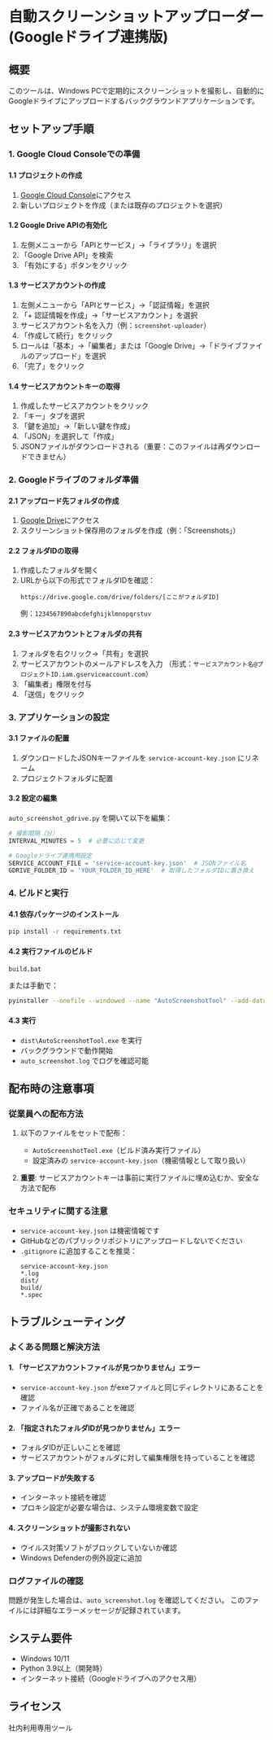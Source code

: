 # 自動スクリーンショットアップローダー (Googleドライブ連携版)

## 概要
このツールは、Windows PCで定期的にスクリーンショットを撮影し、自動的にGoogleドライブにアップロードするバックグラウンドアプリケーションです。

## セットアップ手順

### 1. Google Cloud Consoleでの準備

#### 1.1 プロジェクトの作成
1. [Google Cloud Console](https://console.cloud.google.com/)にアクセス
2. 新しいプロジェクトを作成（または既存のプロジェクトを選択）

#### 1.2 Google Drive APIの有効化
1. 左側メニューから「APIとサービス」→「ライブラリ」を選択
2. 「Google Drive API」を検索
3. 「有効にする」ボタンをクリック

#### 1.3 サービスアカウントの作成
1. 左側メニューから「APIとサービス」→「認証情報」を選択
2. 「+ 認証情報を作成」→「サービスアカウント」を選択
3. サービスアカウント名を入力（例：`screenshot-uploader`）
4. 「作成して続行」をクリック
5. ロールは「基本」→「編集者」または「Google Drive」→「ドライブファイルのアップロード」を選択
6. 「完了」をクリック

#### 1.4 サービスアカウントキーの取得
1. 作成したサービスアカウントをクリック
2. 「キー」タブを選択
3. 「鍵を追加」→「新しい鍵を作成」
4. 「JSON」を選択して「作成」
5. JSONファイルがダウンロードされる（重要：このファイルは再ダウンロードできません）

### 2. Googleドライブのフォルダ準備

#### 2.1 アップロード先フォルダの作成
1. [Google Drive](https://drive.google.com)にアクセス
2. スクリーンショット保存用のフォルダを作成（例：「Screenshots」）

#### 2.2 フォルダIDの取得
1. 作成したフォルダを開く
2. URLから以下の形式でフォルダIDを確認：
   ```
   https://drive.google.com/drive/folders/[ここがフォルダID]
   ```
   例：`1234567890abcdefghijklmnopqrstuv`

#### 2.3 サービスアカウントとフォルダの共有
1. フォルダを右クリック→「共有」を選択
2. サービスアカウントのメールアドレスを入力
   （形式：`サービスアカウント名@プロジェクトID.iam.gserviceaccount.com`）
3. 「編集者」権限を付与
4. 「送信」をクリック

### 3. アプリケーションの設定

#### 3.1 ファイルの配置
1. ダウンロードしたJSONキーファイルを `service-account-key.json` にリネーム
2. プロジェクトフォルダに配置

#### 3.2 設定の編集
`auto_screenshot_gdrive.py` を開いて以下を編集：

```python
# 撮影間隔（分）
INTERVAL_MINUTES = 5  # 必要に応じて変更

# Googleドライブ連携用設定
SERVICE_ACCOUNT_FILE = 'service-account-key.json'  # JSONファイル名
GDRIVE_FOLDER_ID = 'YOUR_FOLDER_ID_HERE'  # 取得したフォルダIDに置き換え
```

### 4. ビルドと実行

#### 4.1 依存パッケージのインストール
```bash
pip install -r requirements.txt
```

#### 4.2 実行ファイルのビルド
```bash
build.bat
```
または手動で：
```bash
pyinstaller --onefile --windowed --name "AutoScreenshotTool" --add-data "service-account-key.json;." auto_screenshot_gdrive.py
```

#### 4.3 実行
- `dist\AutoScreenshotTool.exe` を実行
- バックグラウンドで動作開始
- `auto_screenshot.log` でログを確認可能

## 配布時の注意事項

### 従業員への配布方法
1. 以下のファイルをセットで配布：
   - `AutoScreenshotTool.exe`（ビルド済み実行ファイル）
   - 設定済みの `service-account-key.json`（機密情報として取り扱い）

2. **重要**: サービスアカウントキーは事前に実行ファイルに埋め込むか、安全な方法で配布

### セキュリティに関する注意
- `service-account-key.json` は機密情報です
- GitHubなどのパブリックリポジトリにアップロードしないでください
- `.gitignore` に追加することを推奨：
  ```
  service-account-key.json
  *.log
  dist/
  build/
  *.spec
  ```

## トラブルシューティング

### よくある問題と解決方法

#### 1. 「サービスアカウントファイルが見つかりません」エラー
- `service-account-key.json` がexeファイルと同じディレクトリにあることを確認
- ファイル名が正確であることを確認

#### 2. 「指定されたフォルダIDが見つかりません」エラー
- フォルダIDが正しいことを確認
- サービスアカウントがフォルダに対して編集権限を持っていることを確認

#### 3. アップロードが失敗する
- インターネット接続を確認
- プロキシ設定が必要な場合は、システム環境変数で設定

#### 4. スクリーンショットが撮影されない
- ウイルス対策ソフトがブロックしていないか確認
- Windows Defenderの例外設定に追加

### ログファイルの確認
問題が発生した場合は、`auto_screenshot.log` を確認してください。
このファイルには詳細なエラーメッセージが記録されています。

## システム要件
- Windows 10/11
- Python 3.9以上（開発時）
- インターネット接続（Googleドライブへのアクセス用）

## ライセンス
社内利用専用ツール